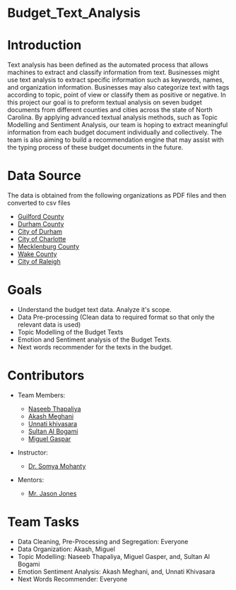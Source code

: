 # Budget_Text_Analysis

# Introduction

Text analysis has been defined as the automated process that allows machines to extract and classify information from text. Businesses might use text analysis to extract specific information such as keywords, names, and organization information. Businesses may also categorize text with tags according to topic, point of view or classify them as positive or negative. In this project our goal is to preform textual analysis on seven budget documents from different counties and cities across the state of North Carolina. By applying advanced textual analysis methods, such as Topic Modelling and Sentiment Analysis, our team is hoping to extract meaningful information from each budget document individually and collectively. The team is also aiming to build a recommendation engine that may assist with the typing process of these budget documents in the future. <br/>

# Data Source
The data is obtained from the following organizations as PDF files and then converted to csv files

   * [Guilford County](https://www.guilfordcountync.gov/home/showdocument?id=9497) <br/>
   * [Durham County](https://www.dconc.gov/home/showdocument?id=27985) <br/>
   * [City of Durham](https://durhamnc.gov/DocumentCenter/View/27412/FY20-Final-Budget) <br/>
   * [City of Charlotte](https://charlottenc.gov/budget/FY2020%20Documents/FY%202020%20Adopted%20Budget%20Book%207-31%20Complete.pdf) <br/>
   * [Mecklenburg County](https://www.mecknc.gov/CountyManagersOffice/OMB/Documents/FY2020%20Adopted%20Budget.pdf) <br/>
   * [Wake County](http://www.wakegov.com/budget/fy20/Pages/default.aspx) <br/>
   * [City of Raleigh](https://user-2081353526.cld.bz/FY2020AdoptedBudget) <br/>


# Goals
   * Understand the budget text data. Analyze it's scope.
   * Data Pre-processing (Clean data to required format so that only the relevant data is used)
   * Topic Modelling of the Budget Texts
   * Emotion and Sentiment analysis of the Budget Texts.
   * Next words recommender for the texts in the budget.

# Contributors
   * Team Members:
       * [Naseeb Thapaliya](https://github.com/naseebth) <br/>
       * [Akash Meghani](https://github.com/AkashMeghani) <br/>
       * [Unnati khivasara](https://github.com/Unnati20) <br/>
       * [Sultan Al Bogami](https://github.com/AlbogamiSultan) <br/>
       * [Miguel Gaspar](https://github.com/mdgaspar20) <br/>

   * Instructor:
       * [Dr. Somya Mohanty](https://github.com/somyamohanty) <br/>
   * Mentors:
       * [Mr. Jason Jones](https://www.linkedin.com/in/jones-jason-adam/) <br/>

# Team Tasks
   * Data Cleaning, Pre-Processing and Segregation: Everyone
   * Data Organization: Akash, Miguel
   * Topic Modelling: Naseeb Thapaliya, Miguel Gasper, and, Sultan Al Bogami
   * Emotion Sentiment Analysis: Akash Meghani, and, Unnati Khivasara
   * Next Words Recommender: Everyone
